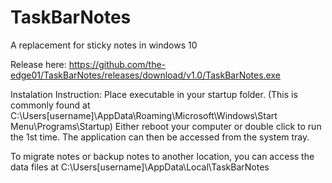 # TaskBarNotes
A replacement for sticky notes in windows 10

Release here: https://github.com/the-edge01/TaskBarNotes/releases/download/v1.0/TaskBarNotes.exe

Instalation Instruction: Place executable in your startup folder.  (This is commonly found at C:\Users\[username]\AppData\Roaming\Microsoft\Windows\Start Menu\Programs\Startup) Either reboot your computer or double click to run the 1st time.  The application can then be accessed from the system tray.

To migrate notes or backup notes to another location, you can access the data files at C:\Users\[username]\AppData\Local\TaskBarNotes 
